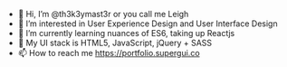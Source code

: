 - 👋 Hi, I’m @th3k3ymast3r or you call me Leigh
- 👀 I’m interested in User Experience Design and User Interface Design
- 🌱 I’m currently learning nuances of ES6, taking up Reactjs
- 💞️ My UI stack is HTML5, JavaScript, jQuery + SASS
- 📫 How to reach me https://portfolio.supergui.co

<!---
th3k3ymast3r/th3k3ymast3r is a ✨ special ✨ repository because its `README.md` (this file) appears on your GitHub profile.
You can click the Preview link to take a look at your changes.
--->
